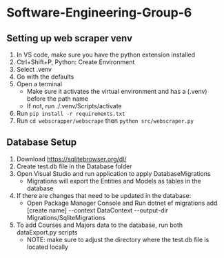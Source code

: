 # Software-Engineering-Group-6

## Setting up web scraper venv

1. In VS code, make sure you have the python extension installed
2. Ctrl+Shift+P, Python: Create Environment
3. Select .venv
4. Go with the defaults
5. Open a terminal
   - Make sure it activates the virtual environment and has a (.venv) before the path name
   - If not, run ./.venv/Scripts/activate
6. Run `pip install -r requirements.txt`
7. Run `cd webscrapper/webscrape` then `python src/webscraper.py`

## Database Setup 

1. Download https://sqlitebrowser.org/dl/
2. Create test.db file in the Database folder
3. Open Visual Studio and run application to apply DatabaseMigrations
   - Migrations will export the Entities and Models as tables in the database
4. If there are changes that need to be updated in the database:
   - Open Package Manager Console and Run dotnet ef migrations add [create name] --context DataContext --output-dir Migrations/SqliteMigrations
5. To add Courses and Majors data to the database, run both dataExport.py scripts
   - NOTE: make sure to adjust the directory where the test.db file is located locally